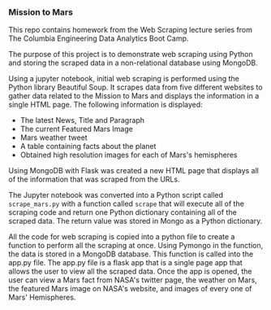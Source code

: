 ### Mission to Mars

This repo contains homework from the Web Scraping lecture series from The Columbia Engineering Data Analytics Boot Camp.

The purpose of this project is to demonstrate web scraping using Python and storing the scraped data in a non-relational database using MongoDB.

Using a jupyter notebook, initial web scraping is performed using the Python library Beautiful Soup. It scrapes data from five different websites to gather data related to the Mission to Mars and displays the information in a single HTML page.
The following information is displayed:
* The latest News, Title and Paragraph
* The current Featured Mars Image
* Mars weather tweet
* A table containing facts about the planet
* Obtained high resolution images for each of Mars's hemispheres

Using MongoDB with Flask was created a new HTML page that displays all of the information that was scraped from the URLs.

The Jupyter notebook was converted into a Python script called `scrape_mars.py` with a function called `scrape` that will execute all of the scraping code and return one Python dictionary containing all of the scraped data. The return value was stored in Mongo as a Python dictionary.

All the code for web scraping is copied into a python file to create a function to perform all the scraping at once. Using Pymongo in the function, the data is stored in a MongoDB database. This function is called into the app.py file. The app.py file is a flask app that is a single page app that allows the user to view all the scraped data. Once the app is opened, the user can view a Mars fact from NASA's twitter page, the weather on Mars, the featured Mars image on NASA's website, and images of every one of Mars' Hemispheres.

